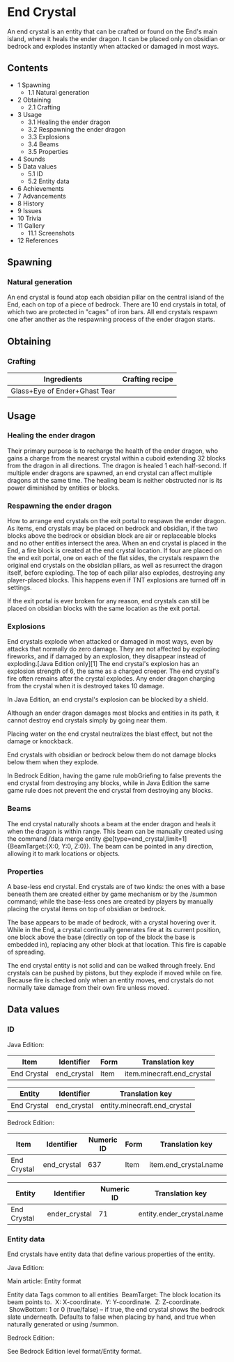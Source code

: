 # End Crystal
An end crystal is an entity that can be crafted or found on the End's main island, where it heals the ender dragon. It can be placed only on obsidian or bedrock and explodes instantly when attacked or damaged in most ways.

## Contents
- 1 Spawning
	- 1.1 Natural generation
- 2 Obtaining
	- 2.1 Crafting
- 3 Usage
	- 3.1 Healing the ender dragon
	- 3.2 Respawning the ender dragon
	- 3.3 Explosions
	- 3.4 Beams
	- 3.5 Properties
- 4 Sounds
- 5 Data values
	- 5.1 ID
	- 5.2 Entity data
- 6 Achievements
- 7 Advancements
- 8 History
- 9 Issues
- 10 Trivia
- 11 Gallery
	- 11.1 Screenshots
- 12 References

## Spawning
### Natural generation
An end crystal is found atop each obsidian pillar on the central island of the End, each on top of a piece of bedrock. There are 10 end crystals in total, of which two are protected in "cages" of iron bars. All end crystals respawn one after another as the respawning process of the ender dragon starts.

## Obtaining
### Crafting
| Ingredients                   | Crafting recipe |
|-------------------------------|-----------------|
| Glass+Eye of Ender+Ghast Tear |                 |

## Usage
### Healing the ender dragon
Their primary purpose is to recharge the health of the ender dragon, who gains a charge from the nearest crystal within a cuboid extending 32 blocks from the dragon in all directions. The dragon is healed 1 each half-second. If multiple ender dragons are spawned, an end crystal can affect multiple dragons at the same time. The healing beam is neither obstructed nor is its power diminished by entities or blocks.

### Respawning the ender dragon
How to arrange end crystals on the exit portal to respawn the ender dragon.
As items, end crystals may be placed on bedrock and obsidian, if the two blocks above the bedrock or obsidian block are air or replaceable blocks and no other entities intersect the area. When an end crystal is placed in the End, a fire block is created at the end crystal location. If four are placed on the end exit portal, one on each of the flat sides, the crystals respawn the original end crystals on the obsidian pillars, as well as resurrect the dragon itself, before exploding. The top of each pillar also explodes, destroying any player-placed blocks. This happens even if TNT explosions are turned off in settings.

If the exit portal is ever broken for any reason, end crystals can still be placed on obsidian blocks with the same location as the exit portal.

### Explosions
End crystals explode when attacked or damaged in most ways, even by attacks that normally do zero damage. They are not affected by exploding fireworks, and if damaged by an explosion, they disappear instead of exploding.‌[Java Edition  only][1] The end crystal's explosion has an explosion strength of 6, the same as a charged creeper. The end crystal's fire often remains after the crystal explodes. Any ender dragon charging from the crystal when it is destroyed takes 10 damage.

In Java Edition, an end crystal's explosion can be blocked by a shield.

Although an ender dragon damages most blocks and entities in its path, it cannot destroy end crystals simply by going near them.

Placing water on the end crystal neutralizes the blast effect, but not the damage or knockback.

End crystals with obsidian or bedrock below them do not damage blocks below them when they explode.

In Bedrock Edition, having the game rule mobGriefing to false prevents the end crystal from destroying any blocks, while in Java Edition the same game rule does not prevent the end crystal from destroying any blocks.

### Beams
The end crystal naturally shoots a beam at the ender dragon and heals it when the dragon is within range. This beam can be manually created using the command /data merge entity @e[type=end_crystal,limit=1] {BeamTarget:{X:0, Y:0, Z:0}}. The beam can be pointed in any direction, allowing it to mark locations or objects.

### Properties
A base-less end crystal.
End crystals are of two kinds: the ones with a base beneath them are created either by game mechanism or by the /summon command; while the base-less ones are created by players by manually placing the crystal items on top of obsidian or bedrock.

The base appears to be made of bedrock, with a crystal hovering over it. While in the End, a crystal continually generates fire at its current position, one block above the base (directly on top of the block the base is embedded in), replacing any other block at that location. This fire is capable of spreading.

The end crystal entity is not solid and can be walked through freely. End crystals can be pushed by pistons, but they explode if moved while on fire. Because fire is checked only when an entity moves, end crystals do not normally take damage from their own fire unless moved.

## Data values
### ID
Java Edition:

| Item        | Identifier  | Form | Translation key            |
|-------------|-------------|------|----------------------------|
| End Crystal | end_crystal | Item | item.minecraft.end_crystal |

| Entity      | Identifier  | Translation key              |
|-------------|-------------|------------------------------|
| End Crystal | end_crystal | entity.minecraft.end_crystal |

Bedrock Edition:

| Item        | Identifier  | Numeric ID | Form | Translation key       |
|-------------|-------------|------------|------|-----------------------|
| End Crystal | end_crystal | 637        | Item | item.end_crystal.name |

| Entity      | Identifier    | Numeric ID | Translation key           |
|-------------|---------------|------------|---------------------------|
| End Crystal | ender_crystal | 71         | entity.ender_crystal.name |

### Entity data
End crystals have entity data that define various properties of the entity.

Java Edition:

Main article: Entity format

 Entity data
Tags common to all entities
 BeamTarget: The block location its beam points to.
 X: X-coordinate.
 Y: Y-coordinate.
 Z: Z-coordinate.
 ShowBottom: 1 or 0 (true/false) – if true, the end crystal shows the bedrock slate underneath. Defaults to false when placing by hand, and true when naturally generated or using /summon.

Bedrock Edition:

See Bedrock Edition level format/Entity format.
